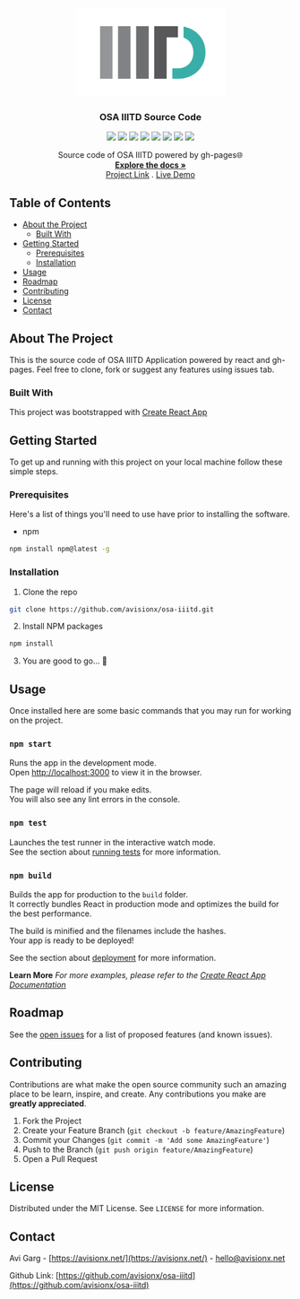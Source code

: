 <p align="center">
  <img src="./public/logo.png" alt="" height="160">
  <h3 align="center">OSA IIITD Source Code</h3>
  <p align="center"><img src="https://img.shields.io/github/workflow/status/avisionx/osa-iiitd/Build%20and%20Deploy/master?style=flat-square"> <img src="https://img.shields.io/github/issues-raw/avisionx/osa-iiitd?style=flat-square"> <img src="https://img.shields.io/website?url=http://osaiiitd.tk/&style=flat-square"> <img src="https://img.shields.io/github/languages/count/avisionx/osa-iiitd?style=flat-square"> <img src="https://img.shields.io/github/languages/code-size/avisionx/osa-iiitd?style=flat-square"> <img src="https://img.shields.io/github/stars/avisionx/osa-iiitd?style=flat-square"> <img src="https://img.shields.io/github/contributors/avisionx/osa-iiitd?style=flat-square"> <img src="https://img.shields.io/github/license/avisionx/osa-iiitd?style=flat-square"></p>

  <p align="center">
    Source code of OSA IIITD powered by gh-pages🌐
    </br>
    <a href="https://github.com/avisionx/osa-iiitd/#table-of-contents"><strong>Explore the docs »</strong></a><br/>
    <a href="https://avisionx.github.io/osa-iiitd">Project Link</a>
    .
    <a href="http://osaiiitd.tk/">Live Demo</a>
  </p>
</p>

<!-- TABLE OF CONTENTS -->

## Table of Contents

- [About the Project](#about-the-project)
  - [Built With](#built-with)
- [Getting Started](#getting-started)
  - [Prerequisites](#prerequisites)
  - [Installation](#installation)
- [Usage](#usage)
- [Roadmap](#roadmap)
- [Contributing](#contributing)
- [License](#license)
- [Contact](#contact)

<!-- ABOUT THE PROJECT -->

## About The Project

This is the source code of OSA IIITD Application powered by react and gh-pages. Feel free to clone, fork or suggest any features using issues tab.

### Built With

This project was bootstrapped with [Create React App](https://github.com/facebook/create-react-app)

<!-- GETTING STARTED -->

## Getting Started

To get up and running with this project on your local machine follow these simple steps.

### Prerequisites

Here's a list of things you'll need to use have prior to installing the software.

- npm

```sh
npm install npm@latest -g
```

### Installation

1. Clone the repo

```sh
git clone https://github.com/avisionx/osa-iiitd.git
```

2. Install NPM packages

```sh
npm install
```

3. You are good to go... 🎉

<!-- USAGE EXAMPLES -->

## Usage

Once installed here are some basic commands that you may run for working on the project.

### `npm start`

Runs the app in the development mode.<br />
Open [http://localhost:3000](http://localhost:3000) to view it in the browser.

The page will reload if you make edits.<br />
You will also see any lint errors in the console.

### `npm test`

Launches the test runner in the interactive watch mode.<br />
See the section about [running tests](https://facebook.github.io/create-react-app/docs/running-tests) for more information.

### `npm build`

Builds the app for production to the `build` folder.<br />
It correctly bundles React in production mode and optimizes the build for the best performance.

The build is minified and the filenames include the hashes.<br />
Your app is ready to be deployed!

See the section about [deployment](https://facebook.github.io/create-react-app/docs/deployment) for more information.

**Learn More**
_For more examples, please refer to the [Create React App Documentation](https://facebook.github.io/create-react-app/docs/getting-started)_

<!-- ROADMAP -->

## Roadmap

See the [open issues](https://github.com/avisionx/osa-iiitd/issues) for a list of proposed features (and known issues).

<!-- CONTRIBUTING -->

## Contributing

Contributions are what make the open source community such an amazing place to be learn, inspire, and create. Any contributions you make are **greatly appreciated**.

1. Fork the Project
2. Create your Feature Branch (`git checkout -b feature/AmazingFeature`)
3. Commit your Changes (`git commit -m 'Add some AmazingFeature'`)
4. Push to the Branch (`git push origin feature/AmazingFeature`)
5. Open a Pull Request

<!-- LICENSE -->

## License

Distributed under the MIT License. See `LICENSE` for more information.

<!-- CONTACT -->

## Contact

Avi Garg - [https://avisionx.net/](https://avisionx.net/) - hello@avisionx.net

Github Link: [https://github.com/avisionx/osa-iiitd](https://github.com/avisionx/osa-iiitd)
